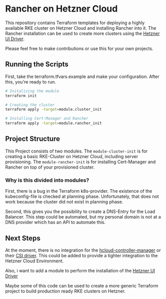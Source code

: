 # Rancher on Hetzner Cloud

This repository contains Terraform templates for deploying a highly available RKE cluster on Hetzner Cloud and installing Rancher into it.
The Rancher installation can be used to create more clusters using the [Hetzner UI Driver](https://github.com/mxschmitt/ui-driver-hetzner).

Please feel free to make contributions or use this for your own projects.

## Running the Scripts
First, take the terraform.tfvars.example and make your configuration.
After this, you're ready to run.

```bash
# Initalizing the module
terraform init

# Creating the cluster
terraform apply -target=module.cluster_init

# Installing Cert-Manager and Rancher
terraform apply -target=module.rancher_init
```

## Project Structure

This Project consists of two modules.
The `module-cluster-init` is for creating a basic RKE-Cluster on Hetzner Cloud, including server provisioning.
The `module-rancher-init` is for installing Cert-Manager and Rancher on top of your provisioned cluster.

### Why is this divided into modules?

First, there is a bug in the Terraform k8s-provider.
The existence of the kubeconfig-file is checked at planning phase.
Unfortunately, that does not work because the cluster did not exist in planning phase.

Second, this gives you the possibility to create a DNS-Entry for the Load Balancer.
This step could be automated, but my personal domain is not at a DNS provider which has an API to automate this.

## Next Steps

At the moment, there is no integration for the [hcloud-controller-manager](https://github.com/hetznercloud/hcloud-cloud-controller-manager) or their [CSI driver](https://github.com/hetznercloud/csi-driver).
This could be added to provide a tighter integration to the Hetzner Cloud Environment.

Also, i want to add a module to perform the installation of the [Hetzner UI Driver](https://github.com/mxschmitt/ui-driver-hetzner)

Maybe some of this code can be used to create a more generic Terraform project to build production ready RKE clusters on Hetzner.